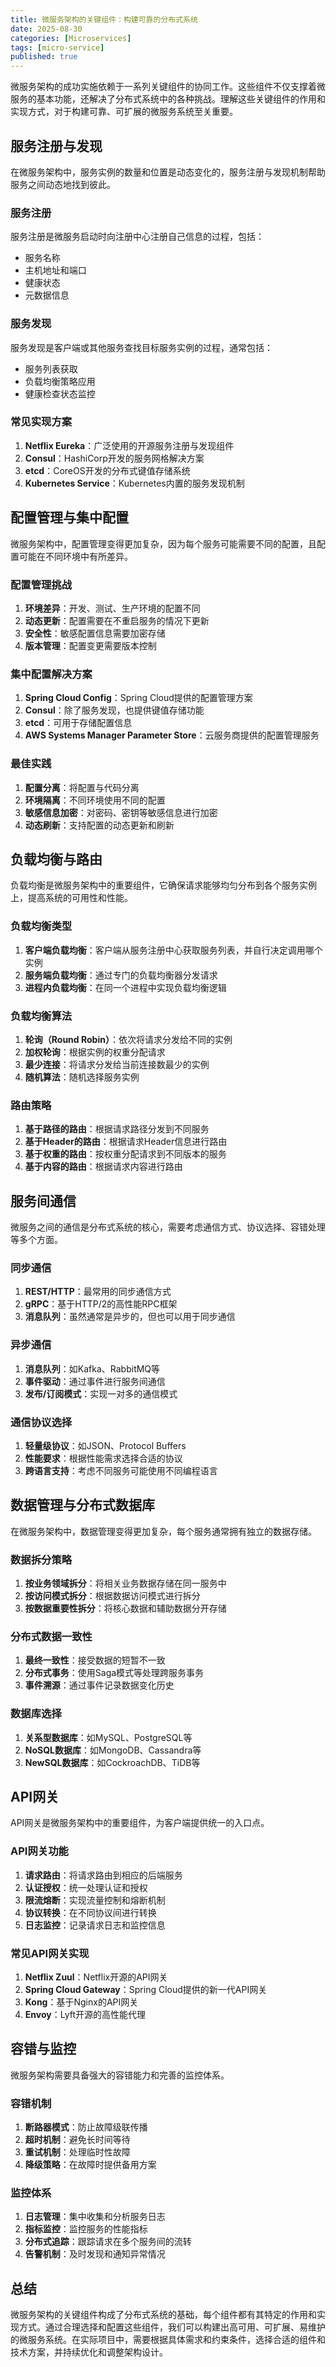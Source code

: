 ```yaml
---
title: 微服务架构的关键组件：构建可靠的分布式系统
date: 2025-08-30
categories: [Microservices]
tags: [micro-service]
published: true
---
```


微服务架构的成功实施依赖于一系列关键组件的协同工作。这些组件不仅支撑着微服务的基本功能，还解决了分布式系统中的各种挑战。理解这些关键组件的作用和实现方式，对于构建可靠、可扩展的微服务系统至关重要。

## 服务注册与发现

在微服务架构中，服务实例的数量和位置是动态变化的，服务注册与发现机制帮助服务之间动态地找到彼此。

### 服务注册

服务注册是微服务启动时向注册中心注册自己信息的过程，包括：
- 服务名称
- 主机地址和端口
- 健康状态
- 元数据信息

### 服务发现

服务发现是客户端或其他服务查找目标服务实例的过程，通常包括：
- 服务列表获取
- 负载均衡策略应用
- 健康检查状态监控

### 常见实现方案

1. **Netflix Eureka**：广泛使用的开源服务注册与发现组件
2. **Consul**：HashiCorp开发的服务网格解决方案
3. **etcd**：CoreOS开发的分布式键值存储系统
4. **Kubernetes Service**：Kubernetes内置的服务发现机制

## 配置管理与集中配置

微服务架构中，配置管理变得更加复杂，因为每个服务可能需要不同的配置，且配置可能在不同环境中有所差异。

### 配置管理挑战

1. **环境差异**：开发、测试、生产环境的配置不同
2. **动态更新**：配置需要在不重启服务的情况下更新
3. **安全性**：敏感配置信息需要加密存储
4. **版本管理**：配置变更需要版本控制

### 集中配置解决方案

1. **Spring Cloud Config**：Spring Cloud提供的配置管理方案
2. **Consul**：除了服务发现，也提供键值存储功能
3. **etcd**：可用于存储配置信息
4. **AWS Systems Manager Parameter Store**：云服务商提供的配置管理服务

### 最佳实践

1. **配置分离**：将配置与代码分离
2. **环境隔离**：不同环境使用不同的配置
3. **敏感信息加密**：对密码、密钥等敏感信息进行加密
4. **动态刷新**：支持配置的动态更新和刷新

## 负载均衡与路由

负载均衡是微服务架构中的重要组件，它确保请求能够均匀分布到各个服务实例上，提高系统的可用性和性能。

### 负载均衡类型

1. **客户端负载均衡**：客户端从服务注册中心获取服务列表，并自行决定调用哪个实例
2. **服务端负载均衡**：通过专门的负载均衡器分发请求
3. **进程内负载均衡**：在同一个进程中实现负载均衡逻辑

### 负载均衡算法

1. **轮询（Round Robin）**：依次将请求分发给不同的实例
2. **加权轮询**：根据实例的权重分配请求
3. **最少连接**：将请求分发给当前连接数最少的实例
4. **随机算法**：随机选择服务实例

### 路由策略

1. **基于路径的路由**：根据请求路径分发到不同服务
2. **基于Header的路由**：根据请求Header信息进行路由
3. **基于权重的路由**：按权重分配请求到不同版本的服务
4. **基于内容的路由**：根据请求内容进行路由

## 服务间通信

微服务之间的通信是分布式系统的核心，需要考虑通信方式、协议选择、容错处理等多个方面。

### 同步通信

1. **REST/HTTP**：最常用的同步通信方式
2. **gRPC**：基于HTTP/2的高性能RPC框架
3. **消息队列**：虽然通常是异步的，但也可以用于同步通信

### 异步通信

1. **消息队列**：如Kafka、RabbitMQ等
2. **事件驱动**：通过事件进行服务间通信
3. **发布/订阅模式**：实现一对多的通信模式

### 通信协议选择

1. **轻量级协议**：如JSON、Protocol Buffers
2. **性能要求**：根据性能需求选择合适的协议
3. **跨语言支持**：考虑不同服务可能使用不同编程语言

## 数据管理与分布式数据库

在微服务架构中，数据管理变得更加复杂，每个服务通常拥有独立的数据存储。

### 数据拆分策略

1. **按业务领域拆分**：将相关业务数据存储在同一服务中
2. **按访问模式拆分**：根据数据访问模式进行拆分
3. **按数据重要性拆分**：将核心数据和辅助数据分开存储

### 分布式数据一致性

1. **最终一致性**：接受数据的短暂不一致
2. **分布式事务**：使用Saga模式等处理跨服务事务
3. **事件溯源**：通过事件记录数据变化历史

### 数据库选择

1. **关系型数据库**：如MySQL、PostgreSQL等
2. **NoSQL数据库**：如MongoDB、Cassandra等
3. **NewSQL数据库**：如CockroachDB、TiDB等

## API网关

API网关是微服务架构中的重要组件，为客户端提供统一的入口点。

### API网关功能

1. **请求路由**：将请求路由到相应的后端服务
2. **认证授权**：统一处理认证和授权
3. **限流熔断**：实现流量控制和熔断机制
4. **协议转换**：在不同协议间进行转换
5. **日志监控**：记录请求日志和监控信息

### 常见API网关实现

1. **Netflix Zuul**：Netflix开源的API网关
2. **Spring Cloud Gateway**：Spring Cloud提供的新一代API网关
3. **Kong**：基于Nginx的API网关
4. **Envoy**：Lyft开源的高性能代理

## 容错与监控

微服务架构需要具备强大的容错能力和完善的监控体系。

### 容错机制

1. **断路器模式**：防止故障级联传播
2. **超时机制**：避免长时间等待
3. **重试机制**：处理临时性故障
4. **降级策略**：在故障时提供备用方案

### 监控体系

1. **日志管理**：集中收集和分析服务日志
2. **指标监控**：监控服务的性能指标
3. **分布式追踪**：跟踪请求在多个服务间的流转
4. **告警机制**：及时发现和通知异常情况

## 总结

微服务架构的关键组件构成了分布式系统的基础，每个组件都有其特定的作用和实现方式。通过合理选择和配置这些组件，我们可以构建出高可用、可扩展、易维护的微服务系统。在实际项目中，需要根据具体需求和约束条件，选择合适的组件和技术方案，并持续优化和调整架构设计。